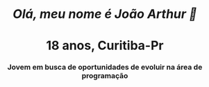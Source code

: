 ##  <h1 align = "center" fontface = "verdana"> <b> <i>  Olá, meu nome é João Arthur 👋 </b> </i> </h1> 

<h1 align = "center" fontsize = "10px">  18 anos, Curitiba-Pr </h1>
<h3 align = "center">  Jovem em busca de oportunidades de evoluir na área de programação</h3>




<!--
**joaoangnes/joaoangnes** is a ✨ _special_ ✨ repository because its `README.md` (this file) appears on your GitHub profile.

Here are some ideas to get you started:

- 🔭 I’m currently working on ...
- 🌱 I’m currently learning ...
- 👯 I’m looking to collaborate on ...
- 🤔 I’m looking for help with ...
- 💬 Ask me about ...
- 📫 How to reach me: ...
- 😄 Pronouns: ...
- ⚡ Fun fact: ...
-->
